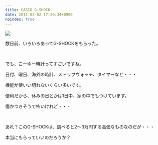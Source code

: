 ```yaml
---
title: CASIO G-SHOCK
date: 2011-03-02 17:20:34+0900
noindex: true
---
```

<img src="https://lh6.googleusercontent.com/_k8x9PZSlKHk/TW34hdJj0hI/AAAAAAAAAfE/0UFm_5Qvitk/s640/DSC03685.JPG" />
<p>数日前、いろいろあってG-SHOCKをもらった。</p><br />
<p>でも、こーゆー時計ってすごいですね。</p>
<p>日付、曜日、海外の時計、ストップウォッチ、タイマーなど・・・</p>
<p>機能が使いい切れないくらい多いです。</p>
<p>便利だから、休みの日とかは1日中、家の中でもつけています。</p>
<p>傷かつきそうで怖いけれど・・・</p>
<br />
<p>あれ？このG-SHOCKは、調べると2～3万円する高価なものなのだが・・・</p>
<p>本当にもらっていいのだろうか？</p>
